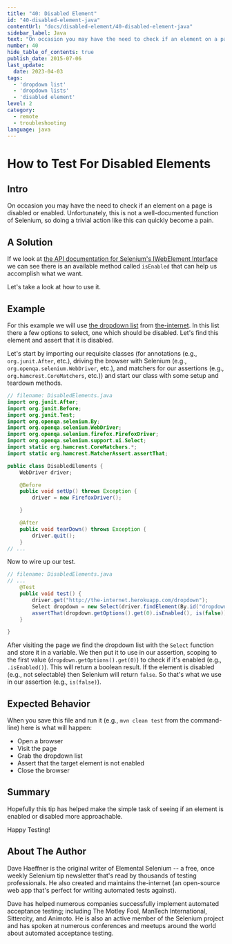 ```yaml
---
title: "40: Disabled Element"
id: "40-disabled-element-java"
contentUrl: "docs/disabled-element/40-disabled-element-java"
sidebar_label: Java
text: "On occasion you may have the need to check if an element on a page is disabled or enabled. Unfortunately, this is not a well-documented function of Selenium, so doing a trivial action like this can quickly become a pain."
number: 40
hide_table_of_contents: true
publish_date: 2015-07-06
last_update:
  date: 2023-04-03
tags:
  - 'dropdown list'
  - 'dropdown lists'
  - 'disabled element'
level: 2
category:
  - remote
  - troubleshooting
language: java
---
```


# How to Test For Disabled Elements

## Intro

On occasion you may have the need to check if an element on a page is disabled or enabled. Unfortunately, this is not a well-documented function of Selenium, so doing a trivial action like this can quickly become a pain.

## A Solution

If we look at [the API documentation for Selenium's IWebElement Interface](https://seleniumhq.github.io/selenium/docs/api/java/org/openqa/selenium/WebElement.html) we can see there is an available method called `isEnabled` that can help us accomplish what we want.

Let's take a look at how to use it.

## Example

For this example we will use [the dropdown list](http://github.com/tourdedave/the-internet) from [the-internet](http://the-internet.herokuapp.com/dropdown). In this list there a few options to select, one which should be disabled. Let's find this element and assert that it is disabled.

Let's start by importing our requisite classes (for annotations (e.g., `org.junit.After`, etc.), driving the browser with Selenium (e.g., `org.openqa.selenium.WebDriver`, etc.), and matchers for our assertions (e.g., `org.hamcrest.CoreMatchers`, etc.)) and start our class with some setup and teardown methods.

```java
// filename: DisabledElements.java
import org.junit.After;
import org.junit.Before;
import org.junit.Test;
import org.openqa.selenium.By;
import org.openqa.selenium.WebDriver;
import org.openqa.selenium.firefox.FirefoxDriver;
import org.openqa.selenium.support.ui.Select;
import static org.hamcrest.CoreMatchers.*;
import static org.hamcrest.MatcherAssert.assertThat;

public class DisabledElements {
    WebDriver driver;

    @Before
    public void setUp() throws Exception {
        driver = new FirefoxDriver();

    }

    @After
    public void tearDown() throws Exception {
        driver.quit();
    }
// ...
```

Now to wire up our test.

```java
// filename: DisabledElements.java
// ...
    @Test
    public void test() {
        driver.get("http://the-internet.herokuapp.com/dropdown");
        Select dropdown = new Select(driver.findElement(By.id("dropdown")));
        assertThat(dropdown.getOptions().get(0).isEnabled(), is(false));
    }

}
```

After visiting the page we find the dropdown list with the `Select` function and store it in a variable. We then put it to use in our assertion, scoping to the first value (`dropdown.getOptions().get(0)`) to check if it's enabled (e.g., `.isEnabled()`). This will return a boolean result. If the element is disabled (e.g., not selectable) then Selenium will return `false`. So that's what we use in our assertion (e.g., `is(false)`).

## Expected Behavior

When you save this file and run it (e.g., `mvn clean test` from the command-line) here is what will happen:

+ Open a browser
+ Visit the page
+ Grab the dropdown list
+ Assert that the target element is not enabled
+ Close the browser

## Summary

Hopefully this tip has helped make the simple task of seeing if an element is enabled or disabled more approachable.

Happy Testing!

## About The Author

Dave Haeffner is the original writer of Elemental Selenium -- a free, once weekly Selenium tip newsletter that's read by thousands of testing professionals. He also created and maintains the-internet (an open-source web app that's perfect for writing automated tests against).

Dave has helped numerous companies successfully implement automated acceptance testing; including The Motley Fool, ManTech International, Sittercity, and Animoto. He is also an active member of the Selenium project and has spoken at numerous conferences and meetups around the world about automated acceptance testing.